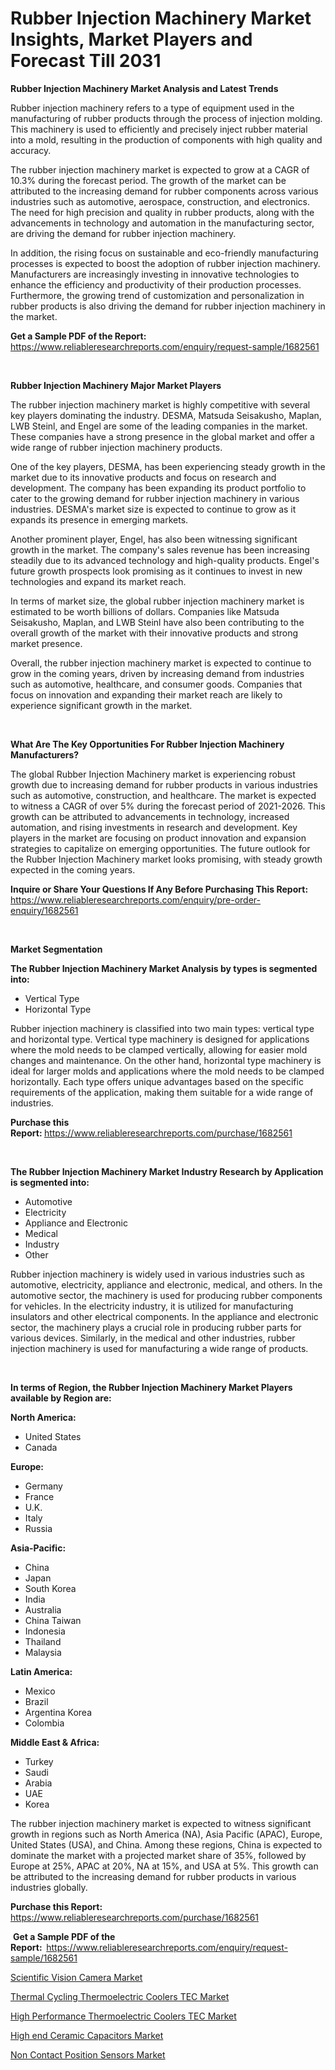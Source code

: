 <p><h1>Rubber Injection Machinery Market Insights, Market Players and Forecast Till 2031</h1></p><p><strong>Rubber Injection Machinery Market Analysis and Latest Trends</strong></p>
<p><p>Rubber injection machinery refers to a type of equipment used in the manufacturing of rubber products through the process of injection molding. This machinery is used to efficiently and precisely inject rubber material into a mold, resulting in the production of components with high quality and accuracy.</p><p>The rubber injection machinery market is expected to grow at a CAGR of 10.3% during the forecast period. The growth of the market can be attributed to the increasing demand for rubber components across various industries such as automotive, aerospace, construction, and electronics. The need for high precision and quality in rubber products, along with the advancements in technology and automation in the manufacturing sector, are driving the demand for rubber injection machinery.</p><p>In addition, the rising focus on sustainable and eco-friendly manufacturing processes is expected to boost the adoption of rubber injection machinery. Manufacturers are increasingly investing in innovative technologies to enhance the efficiency and productivity of their production processes. Furthermore, the growing trend of customization and personalization in rubber products is also driving the demand for rubber injection machinery in the market.</p></p>
<p><strong>Get a Sample PDF of the Report:&nbsp;</strong> <a href="https://www.reliableresearchreports.com/enquiry/request-sample/1682561">https://www.reliableresearchreports.com/enquiry/request-sample/1682561</a></p>
<p>&nbsp;</p>
<p><strong>Rubber Injection Machinery Major Market Players</strong></p>
<p><p>The rubber injection machinery market is highly competitive with several key players dominating the industry. DESMA, Matsuda Seisakusho, Maplan, LWB Steinl, and Engel are some of the leading companies in the market. These companies have a strong presence in the global market and offer a wide range of rubber injection machinery products.</p><p>One of the key players, DESMA, has been experiencing steady growth in the market due to its innovative products and focus on research and development. The company has been expanding its product portfolio to cater to the growing demand for rubber injection machinery in various industries. DESMA's market size is expected to continue to grow as it expands its presence in emerging markets.</p><p>Another prominent player, Engel, has also been witnessing significant growth in the market. The company's sales revenue has been increasing steadily due to its advanced technology and high-quality products. Engel's future growth prospects look promising as it continues to invest in new technologies and expand its market reach.</p><p>In terms of market size, the global rubber injection machinery market is estimated to be worth billions of dollars. Companies like Matsuda Seisakusho, Maplan, and LWB Steinl have also been contributing to the overall growth of the market with their innovative products and strong market presence.</p><p>Overall, the rubber injection machinery market is expected to continue to grow in the coming years, driven by increasing demand from industries such as automotive, healthcare, and consumer goods. Companies that focus on innovation and expanding their market reach are likely to experience significant growth in the market.</p></p>
<p>&nbsp;</p>
<p><strong>What Are The Key Opportunities For Rubber Injection Machinery Manufacturers?</strong></p>
<p><p>The global Rubber Injection Machinery market is experiencing robust growth due to increasing demand for rubber products in various industries such as automotive, construction, and healthcare. The market is expected to witness a CAGR of over 5% during the forecast period of 2021-2026. This growth can be attributed to advancements in technology, increased automation, and rising investments in research and development. Key players in the market are focusing on product innovation and expansion strategies to capitalize on emerging opportunities. The future outlook for the Rubber Injection Machinery market looks promising, with steady growth expected in the coming years.</p></p>
<p><strong>Inquire or Share Your Questions If Any Before Purchasing This Report:</strong> <a href="https://www.reliableresearchreports.com/enquiry/pre-order-enquiry/1682561">https://www.reliableresearchreports.com/enquiry/pre-order-enquiry/1682561</a></p>
<p>&nbsp;</p>
<p><strong>Market Segmentation</strong></p>
<p><strong>The Rubber Injection Machinery Market Analysis by types is segmented into:</strong></p>
<p><ul><li>Vertical Type</li><li>Horizontal Type</li></ul></p>
<p><p>Rubber injection machinery is classified into two main types: vertical type and horizontal type. Vertical type machinery is designed for applications where the mold needs to be clamped vertically, allowing for easier mold changes and maintenance. On the other hand, horizontal type machinery is ideal for larger molds and applications where the mold needs to be clamped horizontally. Each type offers unique advantages based on the specific requirements of the application, making them suitable for a wide range of industries.</p></p>
<p><strong>Purchase this Report:&nbsp;</strong><a href="https://www.reliableresearchreports.com/purchase/1682561">https://www.reliableresearchreports.com/purchase/1682561</a></p>
<p>&nbsp;</p>
<p><strong>The Rubber Injection Machinery Market Industry Research by Application is segmented into:</strong></p>
<p><ul><li>Automotive</li><li>Electricity</li><li>Appliance and Electronic</li><li>Medical</li><li>Industry</li><li>Other</li></ul></p>
<p><p>Rubber injection machinery is widely used in various industries such as automotive, electricity, appliance and electronic, medical, and others. In the automotive sector, the machinery is used for producing rubber components for vehicles. In the electricity industry, it is utilized for manufacturing insulators and other electrical components. In the appliance and electronic sector, the machinery plays a crucial role in producing rubber parts for various devices. Similarly, in the medical and other industries, rubber injection machinery is used for manufacturing a wide range of products.</p></p>
<p>&nbsp;</p>
<p><strong>In terms of Region, the Rubber Injection Machinery Market Players available by Region are:</strong></p>
<p>
    <p> <strong> North America: </strong>
        <ul>
            <li>United States</li>
            <li>Canada</li>
        </ul>
        </p> 
    <p> <strong> Europe: </strong>
        <ul>
            <li>Germany</li>
            <li>France</li>
            <li>U.K.</li>
            <li>Italy</li>
            <li>Russia</li>
        </ul>
        </p> 
    <p> <strong> Asia-Pacific: </strong>
        <ul>
            <li>China</li>
            <li>Japan</li>
            <li>South Korea</li>
            <li>India</li>
            <li>Australia</li>
            <li>China Taiwan</li>
            <li>Indonesia</li>
            <li>Thailand</li>
            <li>Malaysia</li>
        </ul>
        </p> 
    <p> <strong> Latin America: </strong>
        <ul>
            <li>Mexico</li>
            <li>Brazil</li>
            <li>Argentina Korea</li>
            <li>Colombia</li>
        </ul>
        </p> 
    <p> <strong> Middle East & Africa: </strong>
        <ul>
            <li>Turkey</li>
            <li>Saudi</li>
            <li>Arabia</li>
            <li>UAE</li>
            <li>Korea</li>
        </ul>
    </p>
    </p>
<p><p>The rubber injection machinery market is expected to witness significant growth in regions such as North America (NA), Asia Pacific (APAC), Europe, United States (USA), and China. Among these regions, China is expected to dominate the market with a projected market share of 35%, followed by Europe at 25%, APAC at 20%, NA at 15%, and USA at 5%. This growth can be attributed to the increasing demand for rubber products in various industries globally.</p></p>
<p><strong>Purchase this Report: </strong><a href="https://www.reliableresearchreports.com/purchase/1682561">https://www.reliableresearchreports.com/purchase/1682561</a></p>
<p>&nbsp;<strong>Get a Sample PDF of the Report:&nbsp;&nbsp;</strong><a href="https://www.reliableresearchreports.com/enquiry/request-sample/1682561">https://www.reliableresearchreports.com/enquiry/request-sample/1682561</a></p>
<p><strong></strong></p>
<p><p><a href="https://medium.com/@hannahrivera83/scientific-vision-camera-market-research-report-its-history-and-forecast-2024-to-2031-7990b1b7b4c0">Scientific Vision Camera Market</a></p><p><a href="https://medium.com/@jaremington56468/thermal-cycling-thermoelectric-coolers-tec-market-trends-and-market-analysis-forecasted-for-period-6efb772e8b95">Thermal Cycling Thermoelectric Coolers TEC Market</a></p><p><a href="https://medium.com/@jaremington56468/high-performance-thermoelectric-coolers-tec-market-insight-market-trends-growth-forecasted-from-02cdfd2a5fc1">High Performance Thermoelectric Coolers TEC Market</a></p><p><a href="https://medium.com/@hannahrivera83/high-end-ceramic-capacitors-market-competitive-analysis-market-trends-and-forecast-to-2031-97fbe490fe0c">High end Ceramic Capacitors Market</a></p><p><a href="https://medium.com/@jeromekling1967/non-contact-position-sensors-market-trends-and-market-analysis-forecasted-for-period-2024-2031-b2e504d9becd">Non Contact Position Sensors Market</a></p></p>